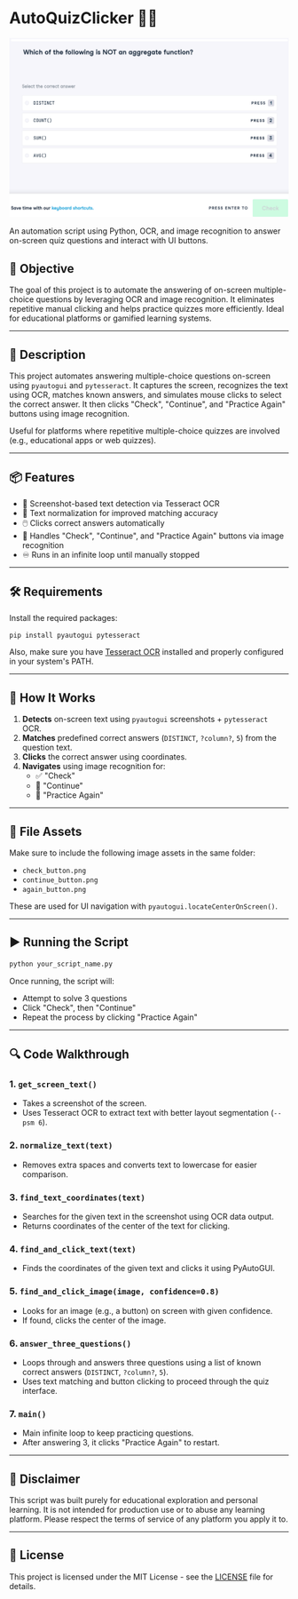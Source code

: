 # AutoQuizClicker 📸🤖

![AutoQuizClicker Preview](auto_quiz_clicker_preview.gif)

An automation script using Python, OCR, and image recognition to answer on-screen quiz questions and interact with UI buttons.


## 🎯 Objective

The goal of this project is to automate the answering of on-screen multiple-choice questions by leveraging OCR and image recognition.
It eliminates repetitive manual clicking and helps practice quizzes more efficiently. Ideal for educational platforms or gamified learning systems.

---

## 🧠 Description

This project automates answering multiple-choice questions on-screen using `pyautogui` and `pytesseract`. It captures the screen, recognizes the text using OCR, matches known answers, and simulates mouse clicks to select the correct answer. It then clicks "Check", "Continue", and "Practice Again" buttons using image recognition.

Useful for platforms where repetitive multiple-choice quizzes are involved (e.g., educational apps or web quizzes).

---

## 📦 Features

- 📸 Screenshot-based text detection via Tesseract OCR  
- 🧹 Text normalization for improved matching accuracy  
- 🖱️ Clicks correct answers automatically  
- 🔁 Handles "Check", "Continue", and "Practice Again" buttons via image recognition  
- ♾️ Runs in an infinite loop until manually stopped  

---

## 🛠️ Requirements

Install the required packages:

```bash
pip install pyautogui pytesseract
```

Also, make sure you have [Tesseract OCR](https://github.com/tesseract-ocr/tesseract) installed and properly configured in your system's PATH.

---

## 🧪 How It Works

1. **Detects** on-screen text using `pyautogui` screenshots + `pytesseract` OCR.
2. **Matches** predefined correct answers (`DISTINCT`, `?column?`, `5`) from the question text.
3. **Clicks** the correct answer using coordinates.
4. **Navigates** using image recognition for:
   - ✅ "Check"
   - 🔁 "Continue"
   - 🔄 "Practice Again"

---

## 🧩 File Assets

Make sure to include the following image assets in the same folder:

- `check_button.png`
- `continue_button.png`
- `again_button.png`

These are used for UI navigation with `pyautogui.locateCenterOnScreen()`.

---

## ▶️ Running the Script

```bash
python your_script_name.py
```

Once running, the script will:
- Attempt to solve 3 questions
- Click "Check", then "Continue"
- Repeat the process by clicking "Practice Again"

---

## 🔍 Code Walkthrough

### 1. `get_screen_text()`
- Takes a screenshot of the screen.
- Uses Tesseract OCR to extract text with better layout segmentation (`--psm 6`).

### 2. `normalize_text(text)`
- Removes extra spaces and converts text to lowercase for easier comparison.

### 3. `find_text_coordinates(text)`
- Searches for the given text in the screenshot using OCR data output.
- Returns coordinates of the center of the text for clicking.

### 4. `find_and_click_text(text)`
- Finds the coordinates of the given text and clicks it using PyAutoGUI.

### 5. `find_and_click_image(image, confidence=0.8)`
- Looks for an image (e.g., a button) on screen with given confidence.
- If found, clicks the center of the image.

### 6. `answer_three_questions()`
- Loops through and answers three questions using a list of known correct answers (`DISTINCT`, `?column?`, `5`).
- Uses text matching and button clicking to proceed through the quiz interface.

### 7. `main()`
- Main infinite loop to keep practicing questions.
- After answering 3, it clicks "Practice Again" to restart.

---

## 🚨 Disclaimer

This script was built purely for educational exploration and personal learning. It is not intended for production use or to abuse any learning platform. Please respect the terms of service of any platform you apply it to.

---

## 📄 License

This project is licensed under the MIT License - see the [LICENSE](LICENSE) file for details.
